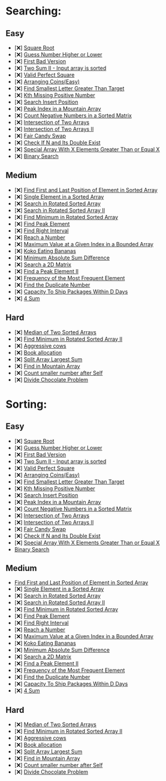 # Searching:

## Easy

- [❌] [Square Root](https://leetcode.com/problems/sqrtx/)
- [❌] [Guess Number Higher or Lower](https://leetcode.com/problems/guess-number-higher-or-lower/)
- [❌] [First Bad Version](https://leetcode.com/problems/first-bad-version/)
- [❌] [Two Sum II - Input array is sorted](https://leetcode.com/problems/two-sum-ii-input-array-is-sorted/)
- [❌] [Valid Perfect Square](https://leetcode.com/problems/valid-perfect-square/)
- [❌] [Arranging Coins(Easy)](https://leetcode.com/problems/arranging-coins/)
- [❌] [Find Smallest Letter Greater Than Target](https://leetcode.com/problems/find-smallest-letter-greater-than-target/)
- [❌] [Kth Missing Positive Number](https://leetcode.com/problems/kth-missing-positive-number/)
- [❌] [Search Insert Position](https://leetcode.com/problems/search-insert-position/)
- [❌] [Peak Index in a Mountain Array](https://leetcode.com/problems/peak-index-in-a-mountain-array/)
- [❌] [Count Negative Numbers in a Sorted Matrix](https://leetcode.com/problems/count-negative-numbers-in-a-sorted-matrix/)
- [❌] [Intersection of Two Arrays](https://leetcode.com/problems/intersection-of-two-arrays/)
- [❌] [Intersection of Two Arrays II](https://leetcode.com/problems/intersection-of-two-arrays-ii/)
- [❌] [Fair Candy Swap](https://leetcode.com/problems/fair-candy-swap/)
- [❌] [Check If N and Its Double Exist](https://leetcode.com/problems/check-if-n-and-its-double-exist/)
- [❌] [Special Array With X Elements Greater Than or Equal X](https://leetcode.com/problems/special-array-with-x-elements-greater-than-or-equal-x/)
- [❌] [Binary Search](https://leetcode.com/problems/binary-search/)

## Medium

- [❌] [Find First and Last Position of Element in Sorted Array](https://leetcode.com/problems/find-first-and-last-position-of-element-in-sorted-array/)
- [❌] [Single Element in a Sorted Array](https://leetcode.com/problems/single-element-in-a-sorted-array/)
- [❌] [Search in Rotated Sorted Array](https://leetcode.com/problems/search-in-rotated-sorted-array/)
- [❌] [Search in Rotated Sorted Array II](https://leetcode.com/problems/search-in-rotated-sorted-array-ii/)
- [❌] [Find Minimum in Rotated Sorted Array](https://leetcode.com/problems/find-minimum-in-rotated-sorted-array/)
- [❌] [Find Peak Element](https://leetcode.com/problems/find-peak-element/)
- [❌] [Find Right Interval](https://leetcode.com/problems/find-right-interval/)
- [❌] [Reach a Number](https://leetcode.com/problems/reach-a-number/)
- [❌] [Maximum Value at a Given Index in a Bounded Array](https://leetcode.com/problems/maximum-value-at-a-given-index-in-a-bounded-array/)
- [❌] [Koko Eating Bananas](https://leetcode.com/problems/koko-eating-bananas/)
- [❌] [Minimum Absolute Sum Difference](https://leetcode.com/problems/minimum-absolute-sum-difference/)
- [❌] [Search a 2D Matrix](https://leetcode.com/problems/search-a-2d-matrix/)
- [❌] [Find a Peak Element II](https://leetcode.com/problems/find-a-peak-element-ii/)
- [❌] [Frequency of the Most Frequent Element](https://leetcode.com/problems/frequency-of-the-most-frequent-element/)
- [❌] [Find the Duplicate Number](https://leetcode.com/problems/find-the-duplicate-number/)
- [❌] [Capacity To Ship Packages Within D Days](https://leetcode.com/problems/capacity-to-ship-packages-within-d-days/)
- [❌] [4 Sum](https://leetcode.com/problems/4sum/)

## Hard

- [❌] [Median of Two Sorted Arrays](https://leetcode.com/problems/median-of-two-sorted-arrays/)
- [❌] [Find Minimum in Rotated Sorted Array II](https://leetcode.com/problems/find-minimum-in-rotated-sorted-array-ii/)
- [❌] [Aggressive cows](https://www.spoj.com/problems/AGGRCOW/)
- [❌] [Book allocation](https://www.geeksforgeeks.org/allocate-minimum-number-pages/)
- [❌] [Split Array Largest Sum](https://leetcode.com/problems/split-array-largest-sum/)
- [❌] [Find in Mountain Array](https://leetcode.com/problems/find-in-mountain-array/)
- [❌] [Count smaller number after Self](https://leetcode.com/problems/count-of-smaller-numbers-after-self/)
- [❌] [Divide Chocolate Problem](https://curiouschild.github.io/leetcode/2019/06/21/divide-chocolate.html)

# Sorting:

## Easy

- [❌] [Square Root](https://leetcode.com/problems/sqrtx/)
- [❌] [Guess Number Higher or Lower](https://leetcode.com/problems/guess-number-higher-or-lower/)
- [❌] [First Bad Version](https://leetcode.com/problems/first-bad-version/)
- [❌] [Two Sum II - Input array is sorted](https://leetcode.com/problems/two-sum-ii-input-array-is-sorted/)
- [❌] [Valid Perfect Square](https://leetcode.com/problems/valid-perfect-square/)
- [❌] [Arranging Coins(Easy)](https://leetcode.com/problems/arranging-coins/)
- [❌] [Find Smallest Letter Greater Than Target](https://leetcode.com/problems/find-smallest-letter-greater-than-target/)
- [❌] [Kth Missing Positive Number](https://leetcode.com/problems/kth-missing-positive-number/)
- [❌] [Search Insert Position](https://leetcode.com/problems/search-insert-position/)
- [❌] [Peak Index in a Mountain Array](https://leetcode.com/problems/peak-index-in-a-mountain-array/)
- [❌] [Count Negative Numbers in a Sorted Matrix](https://leetcode.com/problems/count-negative-numbers-in-a-sorted-matrix/)
- [❌] [Intersection of Two Arrays](https://leetcode.com/problems/intersection-of-two-arrays/)
- [❌] [Intersection of Two Arrays II](https://leetcode.com/problems/intersection-of-two-arrays-ii/)
- [❌] [Fair Candy Swap](https://leetcode.com/problems/fair-candy-swap/)
- [❌] [Check If N and Its Double Exist](https://leetcode.com/problems/check-if-n-and-its-double-exist/)
- [❌] [Special Array With X Elements Greater Than or Equal X](https://leetcode.com/problems/special-array-with-x-elements-greater-than-or-equal-x/)
- [Binary Search](https://leetcode.com/problems/binary-search/)

## Medium

- [Find First and Last Position of Element in Sorted Array](https://leetcode.com/problems/find-first-and-last-position-of-element-in-sorted-array/)
- [❌] [Single Element in a Sorted Array](https://leetcode.com/problems/single-element-in-a-sorted-array/)
- [❌] [Search in Rotated Sorted Array](https://leetcode.com/problems/search-in-rotated-sorted-array/)
- [❌] [Search in Rotated Sorted Array II](https://leetcode.com/problems/search-in-rotated-sorted-array-ii/)
- [❌] [Find Minimum in Rotated Sorted Array](https://leetcode.com/problems/find-minimum-in-rotated-sorted-array/)
- [❌] [Find Peak Element](https://leetcode.com/problems/find-peak-element/)
- [❌] [Find Right Interval](https://leetcode.com/problems/find-right-interval/)
- [❌] [Reach a Number](https://leetcode.com/problems/reach-a-number/)
- [❌] [Maximum Value at a Given Index in a Bounded Array](https://leetcode.com/problems/maximum-value-at-a-given-index-in-a-bounded-array/)
- [❌] [Koko Eating Bananas](https://leetcode.com/problems/koko-eating-bananas/)
- [❌] [Minimum Absolute Sum Difference](https://leetcode.com/problems/minimum-absolute-sum-difference/)
- [❌] [Search a 2D Matrix](https://leetcode.com/problems/search-a-2d-matrix/)
- [❌] [Find a Peak Element II](https://leetcode.com/problems/find-a-peak-element-ii/)
- [❌] [Frequency of the Most Frequent Element](https://leetcode.com/problems/frequency-of-the-most-frequent-element/)
- [❌] [Find the Duplicate Number](https://leetcode.com/problems/find-the-duplicate-number/)
- [❌] [Capacity To Ship Packages Within D Days](https://leetcode.com/problems/capacity-to-ship-packages-within-d-days/)
- [❌] [4 Sum](https://leetcode.com/problems/4sum/)

## Hard

- [❌] [Median of Two Sorted Arrays](https://leetcode.com/problems/median-of-two-sorted-arrays/)
- [❌] [Find Minimum in Rotated Sorted Array II](https://leetcode.com/problems/find-minimum-in-rotated-sorted-array-ii/)
- [❌] [Aggressive cows](https://www.spoj.com/problems/AGGRCOW/)
- [❌] [Book allocation](https://www.geeksforgeeks.org/allocate-minimum-number-pages/)
- [❌] [Split Array Largest Sum](https://leetcode.com/problems/split-array-largest-sum/)
- [❌] [Find in Mountain Array](https://leetcode.com/problems/find-in-mountain-array/)
- [❌] [Count smaller number after Self](https://leetcode.com/problems/count-of-smaller-numbers-after-self/)
- [❌] [Divide Chocolate Problem](https://curiouschild.github.io/leetcode/2019/06/21/divide-chocolate.html)
